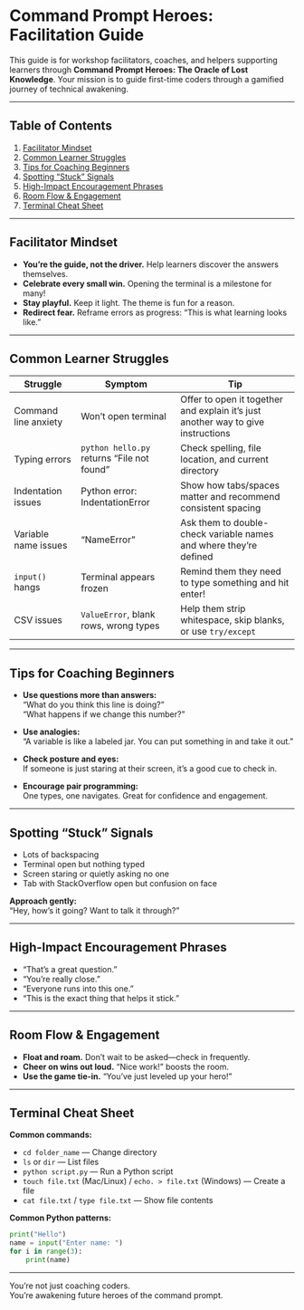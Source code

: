 
# Command Prompt Heroes: Facilitation Guide

This guide is for workshop facilitators, coaches, and helpers supporting learners through **Command Prompt Heroes: The Oracle of Lost Knowledge**. Your mission is to guide first-time coders through a gamified journey of technical awakening.

---

## Table of Contents

1. [Facilitator Mindset](#facilitator-mindset)
2. [Common Learner Struggles](#common-learner-struggles)
3. [Tips for Coaching Beginners](#tips-for-coaching-beginners)
4. [Spotting “Stuck” Signals](#spotting-stuck-signals)
5. [High-Impact Encouragement Phrases](#high-impact-encouragement-phrases)
6. [Room Flow & Engagement](#room-flow--engagement)
7. [Terminal Cheat Sheet](#terminal-cheat-sheet)

---

## Facilitator Mindset

- **You’re the guide, not the driver.** Help learners discover the answers themselves.
- **Celebrate every small win.** Opening the terminal is a milestone for many!
- **Stay playful.** Keep it light. The theme is fun for a reason.
- **Redirect fear.** Reframe errors as progress: “This is what learning looks like.”

---

## Common Learner Struggles

| Struggle | Symptom | Tip |
|---------|---------|-----|
| Command line anxiety | Won’t open terminal | Offer to open it together and explain it’s just another way to give instructions |
| Typing errors | `python hello.py` returns “File not found” | Check spelling, file location, and current directory |
| Indentation issues | Python error: IndentationError | Show how tabs/spaces matter and recommend consistent spacing |
| Variable name issues | “NameError” | Ask them to double-check variable names and where they’re defined |
| `input()` hangs | Terminal appears frozen | Remind them they need to type something and hit enter! |
| CSV issues | `ValueError`, blank rows, wrong types | Help them strip whitespace, skip blanks, or use `try/except` |

---

## Tips for Coaching Beginners

- **Use questions more than answers:**  
  “What do you think this line is doing?”  
  “What happens if we change this number?”

- **Use analogies:**  
  “A variable is like a labeled jar. You can put something in and take it out.”

- **Check posture and eyes:**  
  If someone is just staring at their screen, it’s a good cue to check in.

- **Encourage pair programming:**  
  One types, one navigates. Great for confidence and engagement.

---

## Spotting “Stuck” Signals

- Lots of backspacing
- Terminal open but nothing typed
- Screen staring or quietly asking no one
- Tab with StackOverflow open but confusion on face

**Approach gently:**  
“Hey, how’s it going? Want to talk it through?”

---

## High-Impact Encouragement Phrases

- “That’s a great question.”
- “You’re really close.”
- “Everyone runs into this one.”
- “This is the exact thing that helps it stick.”

---

## Room Flow & Engagement

- **Float and roam.** Don’t wait to be asked—check in frequently.
- **Cheer on wins out loud.** “Nice work!” boosts the room.
- **Use the game tie-in.** “You’ve just leveled up your hero!”

---

## Terminal Cheat Sheet

**Common commands:**

- `cd folder_name` — Change directory
- `ls` or `dir` — List files
- `python script.py` — Run a Python script
- `touch file.txt` (Mac/Linux) / `echo. > file.txt` (Windows) — Create a file
- `cat file.txt` / `type file.txt` — Show file contents

**Common Python patterns:**

```python
print("Hello")
name = input("Enter name: ")
for i in range(3):
    print(name)
```

---

You’re not just coaching coders.  
You’re awakening future heroes of the command prompt.

